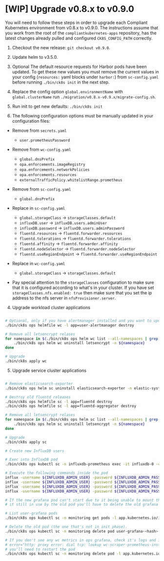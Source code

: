 
# [WIP] Upgrade v0.8.x to v0.9.0

You will need to follow these steps in order to upgrade each Compliant Kubernetes environment from v0.8.x to v0.9.0. The instructions assume that you work from the root of the `compliantkubernetes-apps` repository, has the latest changes already pulled and configured `CK8S_CONFIG_PATH` correctly.

1. Checkout the new release: `git checkout v0.9.0`.

2. Update helm to v3.5.0.

3. Optional
 The default resource requests for Harbor pods have been updated.
 To get these new values you must remove the current values in your config (`resources:` yaml blocks under `harbor:`) from `sc-config.yaml` before running `./bin/ck8s init` in the next step.

4. Replace the config option `global.environmentName` with `global.clusterName` run `./migration/v0.8.x-v0.9.x/migrate-config.sh`.

4. Run init to get new defaults: `./bin/ck8s init`

3. The following configuration options must be manually updated in your configuration files:
  - Remove from `secrets.yaml`
    - `user.prometheusPassword`

  - Remove from `wc-config.yaml`
    - `global.dnsPrefix`
    - `opa.enforcements.imageRegistry`
    - `opa.enforcements.networkPolicies`
    - `opa.enforcements.resources`
    - `externalTrafficPolicy.whitelistRange.prometheus`

  - Remove from `sc-config.yaml`
    - `global.dnsPrefix`

  - Replace in `sc-config.yaml`
    - `global.storageClass`       -> `storageClasses.default`
    - `influxDB.user`             -> `influxDB.users.adminUser`
    - `influxDB.password`         -> `influxDB.users.adminPassword`
    - `fluentd.resources`         -> `fluentd.forwarder.resources`
    - `fluentd.tolerations`       -> `fluentd.forwarder.tolerations`
    - `fluentd.affinity`          -> `fluentd.forwarder.affinity`
    - `fluentd.nodeSelector`      -> `fluentd.forwarder.nodeSelector`
    - `fluentd.useRegionEndpoint` -> `fluentd.forwarder.useRegionEndpoint`

  - Replace in `wc-config.yaml`
    - `global.storageClass` -> `storageClasses.default`

  - Pay special attention to the `storageClasses` configuration to make sure that it is configured according to what's in your cluster.
  If you have set `storageClasses.nfs.enabled: true` then make sure that you set the ip address to the nfs server in `nfsProvisioner.server`.

4. Upgrade workload cluster applications
  ```bash

  # Optional, only if you have alertmanager installed and you want to update the basic auth password.
  ./bin/ck8s ops helmfile wc -l app=user-alertmanager destroy
  
  # Remove all letsencrypt relases
  for namespace in $(./bin/ck8s ops helm wc list --all-namespaces | grep -F letsencrypt | awk '{ print $2 }'); do
      ./bin/ck8s ops helm wc uninstall letsencrypt -n ${namespace}
  done

  # Upgrade
  ./bin/ck8s apply wc
  ```

5. Upgrade service cluster applications
  ```bash

  # Remove elasticsearch-exporter 
  ./bin/ck8s ops helm sc uninstall elasticsearch-exporter -n elastic-system

  # Destroy old fluentd releases
  ./bin/ck8s ops helmfile sc -l app=fluentd destroy
  ./bin/ck8s ops helmfile sc -l app=fluentd-aggregator destroy

  # Remove all letsencrypt relases
  for namespace in $(./bin/ck8s ops helm sc list --all-namespaces | grep -F letsencrypt | awk '{ print $2 }'); do
      ./bin/ck8s ops helm sc uninstall letsencrypt -n ${namespace}
  done

  # Upgrade
  ./bin/ck8s apply sc

  # Create new InfluxDB users

  # Exec into InfluxDB pod
  ./bin/ck8s ops kubectl sc -n influxdb-prometheus exec -it influxdb-0 -c influxdb -- bash

  # Execute the following commands inside the pod
  influx -username ${INFLUXDB_ADMIN_USER} -password ${INFLUXDB_ADMIN_PASSWORD} -execute "CREATE USER ${INFLUXDB_WCWRITER_USER} WITH PASSWORD '${INFLUXDB_WCWRITER_PASSWORD}'"
  influx -username ${INFLUXDB_ADMIN_USER} -password ${INFLUXDB_ADMIN_PASSWORD} -execute "CREATE USER ${INFLUXDB_SCWRITER_USER} WITH PASSWORD '${INFLUXDB_SCWRITER_PASSWORD}'"
  influx -username ${INFLUXDB_ADMIN_USER} -password ${INFLUXDB_ADMIN_PASSWORD} -execute "GRANT WRITE ON "workload_cluster" TO "${INFLUXDB_WCWRITER_USER}""
  influx -username ${INFLUXDB_ADMIN_USER} -password ${INFLUXDB_ADMIN_PASSWORD} -execute "GRANT WRITE ON "service_cluster" TO "${INFLUXDB_SCWRITER_USER}""

  # If the new grafana pod can't start due to it being unable to mount the volume because
  # it still in use by the old pod you'll have to delete the old grafana pod

  # List user-grafana pods
  ./bin/ck8s ops kubectl sc -n monitoring get pods -l app.kubernetes.io/instance=user-grafana

  # Delete the old pod (the one that's not in init phase).
  ./bin/ck8s ops kubectl sc -n monitoring delete pod user-grafana-<hash>

  # If you don't see any wc metrics in ops grafana, check it's logs and if you see
  # error="http: proxy error: dial tcp: lookup wc-scraper-prometheus-instance on 10.96.0.10:53: no such host"
  # you'll need to restart the pod
  ./bin/ck8s ops kubectl sc -n monitoring delete pod -l app.kubernetes.io/instance=kube-prometheus-stack,app.kubernetes.io/name=grafana


  ```
